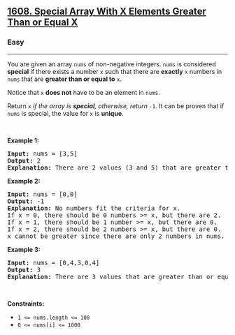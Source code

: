 <h2><a href="https://leetcode.com/problems/special-array-with-x-elements-greater-than-or-equal-x/">1608. Special Array With X Elements Greater Than or Equal X</a></h2><h3>Easy</h3><hr><div style="user-select: auto;"><p style="user-select: auto;">You are given an array <code style="user-select: auto;">nums</code> of non-negative integers. <code style="user-select: auto;">nums</code> is considered <strong style="user-select: auto;">special</strong> if there exists a number <code style="user-select: auto;">x</code> such that there are <strong style="user-select: auto;">exactly</strong> <code style="user-select: auto;">x</code> numbers in <code style="user-select: auto;">nums</code> that are <strong style="user-select: auto;">greater than or equal to</strong> <code style="user-select: auto;">x</code>.</p>

<p style="user-select: auto;">Notice that <code style="user-select: auto;">x</code> <strong style="user-select: auto;">does not</strong> have to be an element in <code style="user-select: auto;">nums</code>.</p>

<p style="user-select: auto;">Return <code style="user-select: auto;">x</code> <em style="user-select: auto;">if the array is <strong style="user-select: auto;">special</strong>, otherwise, return </em><code style="user-select: auto;">-1</code>. It can be proven that if <code style="user-select: auto;">nums</code> is special, the value for <code style="user-select: auto;">x</code> is <strong style="user-select: auto;">unique</strong>.</p>

<p style="user-select: auto;">&nbsp;</p>
<p style="user-select: auto;"><strong class="example" style="user-select: auto;">Example 1:</strong></p>

<pre style="user-select: auto;"><strong style="user-select: auto;">Input:</strong> nums = [3,5]
<strong style="user-select: auto;">Output:</strong> 2
<strong style="user-select: auto;">Explanation:</strong> There are 2 values (3 and 5) that are greater than or equal to 2.
</pre>

<p style="user-select: auto;"><strong class="example" style="user-select: auto;">Example 2:</strong></p>

<pre style="user-select: auto;"><strong style="user-select: auto;">Input:</strong> nums = [0,0]
<strong style="user-select: auto;">Output:</strong> -1
<strong style="user-select: auto;">Explanation:</strong> No numbers fit the criteria for x.
If x = 0, there should be 0 numbers &gt;= x, but there are 2.
If x = 1, there should be 1 number &gt;= x, but there are 0.
If x = 2, there should be 2 numbers &gt;= x, but there are 0.
x cannot be greater since there are only 2 numbers in nums.
</pre>

<p style="user-select: auto;"><strong class="example" style="user-select: auto;">Example 3:</strong></p>

<pre style="user-select: auto;"><strong style="user-select: auto;">Input:</strong> nums = [0,4,3,0,4]
<strong style="user-select: auto;">Output:</strong> 3
<strong style="user-select: auto;">Explanation:</strong> There are 3 values that are greater than or equal to 3.
</pre>

<p style="user-select: auto;">&nbsp;</p>
<p style="user-select: auto;"><strong style="user-select: auto;">Constraints:</strong></p>

<ul style="user-select: auto;">
	<li style="user-select: auto;"><code style="user-select: auto;">1 &lt;= nums.length &lt;= 100</code></li>
	<li style="user-select: auto;"><code style="user-select: auto;">0 &lt;= nums[i] &lt;= 1000</code></li>
</ul>
</div>